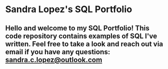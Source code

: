 # Sandra Lopez's SQL Portfolio
## Hello and welcome to my SQL Portfolio! This code repository contains examples of SQL I've written. Feel free to take a look and reach out via email if you have any questions: sandra.c.lopez@outlook.com
